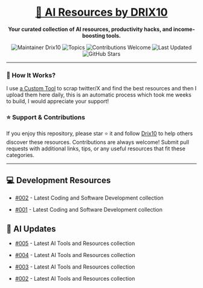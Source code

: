 <div align="center">
  <h1><a href="https://x.com/DRIX_10_" target="_blank">🚀 AI Resources by DRIX10</a></h1>
  <p><strong>Your curated collection of AI resources, productivity hacks, and income-boosting tools.</strong></p>
</div>

<div align="center">
  <img src="https://img.shields.io/badge/Maintainer-Drix10-blue" alt="Maintainer Drix10" />
  <img src="https://img.shields.io/badge/Topics-Productivity%2C%20AI%2C%20Tips%20and%20Tricks-red" alt="Topics" />
  <img src="https://img.shields.io/badge/Contributions-Welcome-brightgreen" alt="Contributions Welcome" />
  <img src="https://img.shields.io/github/last-commit/Drix10/ai-resources?style=flat-square&color=5D6D7E" alt="Last Updated" />
  <img src="https://img.shields.io/github/stars/Drix10/ai-resources?style=social" alt="GitHub Stars" />
</div>

---

### 🧵 How It Works?

I use [a Custom Tool](https://github.com/Drix10/Twitter-Gemini-GitHub-MVP) to scrap twitter/X and find the best resources and then I upload them here daily, this is an automatic process which took me weeks to build, I would appreciate your support!

### ⭐️ Support & Contributions

If you enjoy this repository, please star ⭐️ it and follow [Drix10](https://github.com/Drix10) to help others discover these resources. Contributions are always welcome! Submit pull requests with additional links, tips, or any useful resources that fit these categories.

---


## 💻 Development Resources
- [#002](https://github.com/Drix10/ai-resources/blob/main/Coding%20and%20Software%20Development/resources-002.md) - Latest Coding and Software Development collection

- [#001](https://github.com/Drix10/ai-resources/blob/main/Coding%20and%20Software%20Development/resources-001.md) - Latest Coding and Software Development collection

## 🤖 AI Updates
- [#005](https://github.com/Drix10/ai-resources/blob/main/AI%20Tools%20and%20Resources/resources-005.md) - Latest AI Tools and Resources collection

- [#004](https://github.com/Drix10/ai-resources/blob/main/AI%20Tools%20and%20Resources/resources-004.md) - Latest AI Tools and Resources collection

- [#003](https://github.com/Drix10/ai-resources/blob/main/AI%20Tools%20and%20Resources/resources-003.md) - Latest AI Tools and Resources collection

- [#002](https://github.com/Drix10/ai-resources/blob/main/AI%20Tools%20and%20Resources/resources-002.md) - Latest AI Tools and Resources collection
